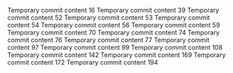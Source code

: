 Temporary commit content 16
Temporary commit content 39
Temporary commit content 52
Temporary commit content 53
Temporary commit content 54
Temporary commit content 56
Temporary commit content 59
Temporary commit content 70
Temporary commit content 74
Temporary commit content 76
Temporary commit content 77
Temporary commit content 97
Temporary commit content 99
Temporary commit content 108
Temporary commit content 142
Temporary commit content 169
Temporary commit content 172
Temporary commit content 194
